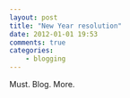 ```yaml
---
layout: post
title: "New Year resolution"
date: 2012-01-01 19:53
comments: true
categories:
    - blogging
---
```

Must. Blog. More.
